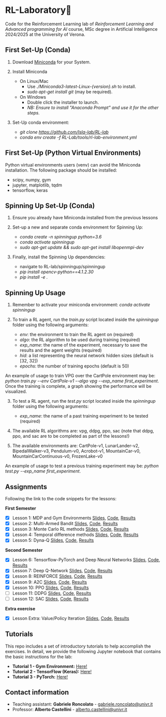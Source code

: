 # RL-Laboratory🤖

Code for the Reinforcement Learning lab of *Reinforcement Learning and Advanced programming for AI* course, MSc degree in Artificial Intelligence 2024/2025 at the University of Verona.

## First Set-Up (Conda)
1. Download [Miniconda](https://docs.conda.io/en/latest/miniconda.html) for your System.

2.  Install Miniconda
	- On Linux/Mac 
		- Use *./Miniconda3-latest-Linux-{version}.sh* to install.
		- *sudo apt-get install git* (may be required).
	- On Windows
		- Double click the installer to launch.
		- *NB: Ensure to install "Anaconda Prompt" and use it for the other steps.*

3.  Set-Up conda environment:
	- *git clone https://github.com/Isla-lab/RL-lab*
	- *conda env create -f RL-Lab/tools/rl-lab-environment.yml*

## First Set-Up (Python Virtual Environments)
Python virtual environments users (venv) can avoid the Miniconda installation. The following package should be installed:
  - scipy, numpy, gym
  - jupyter, matplotlib, tqdm
  - tensorflow, keras

## Spinning Up Set-Up (Conda)
1. Ensure you already have Miniconda installed from the previous lessons

2. Set-up a new and separate conda environment for Spinning Up:
	- *conda create -n spinningup python=3.6*
	- *conda activate spinningup*
	- *sudo apt-get update && sudo apt-get install libopenmpi-dev*

3. Finally, install the Spinning Up dependencies:
	- navigate to RL-lab/spinningup/spinningup
	- *pip install opencv-python==4.1.2.30*
	- *pip install -e .*
	
## Spinning Up Usage
1. Remember to activate your miniconda environment: *conda activate spinningup*

2. To train a RL agent, run the *train.py* script located inside the *spinningup* folder using the following arguments:
	- *env*: the environment to train the RL agent on (required)
	- *algo*: the RL algorithm to be used during training (required)
	- *exp_name*: the name of the experiment, necessary to save the results and the agent weights (required)
	- *hid*: a list representing the neural network hidden sizes (default is [32, 32])
	- *epochs*: the number of training epochs (default is 50)

An example of usage to train VPG over the CartPole environment may be: *python train.py --env CartPole-v1 --algo vpg --exp_name first_experiment*.
Once the training is complete, a graph showing the performance will be visualized.

3. To test a RL agent, run the *test.py* script located inside the *spinningup* folder using the following arguments:
	- *exp_name*: the name of a past training experiment to be tested (required)

4. The available RL algorithms are: vpg, ddpg, ppo, sac (note that ddpg, ppo, and sac are to be completed as part of the lessons!)

5. The available environments are: CartPole-v1, LunarLander-v2, BipedalWalker-v3, Pendulum-v0, Acrobot-v1, MountainCar-v0, MountainCarContinuous-v0, FrozenLake-v0

An example of usage to test a previous training experiment may be: *python test.py --exp_name first_experiment*.

## Assignments
Following the link to the code snippets for the lessons:

**First Semester**
- [x] Lesson 1: MDP and Gym Environments [Slides](slides/slides_lesson_1.pdf), [Code](lessons/lesson_1_code.py), [Results](results/lesson_1_results.txt)
- [x] Lesson 2: Multi-Armed Bandit [Slides](slides/slides_lesson_2.pdf), [Code](lessons/lesson_2_code.py), [Results](results/lesson_2_results.txt)
- [x] Lesson 3: Monte Carlo RL methods [Slides](slides/slides_lesson_3.pdf), [Code](lessons/lesson_3_code.py), [Results](results/lesson_3_results.txt)
- [x] Lesson 4: Temporal difference methods [Slides](slides/slides_lesson_4.pdf), [Code](lessons/lesson_4_code.py), [Results](results/lesson_4_results.txt)
- [x] Lesson 5: Dyna-Q [Slides](slides/slides_lesson_5.pdf), [Code](lessons/lesson_5_code.py), [Results](results/lesson_5_results.txt)

**Second Semester**
- [x] Lesson 6: Tensorflow-PyTorch and Deep Neural Networks [Slides](slides/slides_lesson_6.pdf), [Code](lessons/lesson_6_code.py), [Results](results/lesson_6_results.txt)
- [x] Lesson 7: Deep Q-Network [Slides](slides/slides_lesson_7.pdf), [Code](lessons/lesson_7_code.py), [Results](results/lesson_7_results.txt)
- [x] Lesson 8: REINFORCE [Slides](slides/slides_lesson_8.pdf), [Code](lessons/lesson_8_code.py), [Results](results/lesson_8_result.png) 
- [x] Lesson 9: A2C [Slides](slides/slides_lesson_9.pdf), [Code](lessons/lesson_9_code.py), [Results](results/lesson_9_result.png)
- [x] Lesson 10: PPO [Slides](slides/slides_lesson_10.pdf), [Code](spinningup), [Results](results/lesson_10_spinningup-ppo.png)
- [ ] Lesson 11: DDPG [Slides](slides/slides_lesson_11.pdf), [Code](spinningup), [Results](results/lesson_11_spinningup-ddpg_MountainCar_v0.png)
- [ ] Lesson 12: SAC [Slides](slides/slides_lesson_12.pdf), [Code](spinningup), [Results](results/lesson_12_spinningup-sac_MountainCar_v0.png)

<!---  - [ ] Lesson 11: DRL in Practice [Code!](lessons/lesson_11_code.py) [Results 1!](results/lesson_11_result.png) [Results 2!](results/lesson_11_results_TB3.png) [Slides!](slides/slides_lesson_11.pdf) --->

**Extra exercise**
- [x] Lesson Extra: Value/Policy Iteration [Slides](slides/slides_lesson_extra.pdf), [Code](lessons/lesson_extra_code.py), [Results](results/lesson_extra_results.txt)

## Tutorials
This repo includes a set of introductory tutorials to help accomplish the exercises. In detail, we provide the following Jupyter notebook that contains the basic instructions for the lab:
- **Tutorial 1 - Gym Environment:** [Here!](tutorials/tutorial_environment.ipynb)
- **Tutorial 2 - TensorFlow (Keras):** [Here!](tutorials/tutorial_tensorflow.ipynb)
- **Tutorial 3 - PyTorch:** [Here!](tutorials/tutorial_pytorch.ipynb)


## Contact information
*  Teaching assistant: **Gabriele Roncolato** - gabriele.roncolato@univr.it
*  Professor: **Alberto Castellini** - alberto.castellini@univr.it
